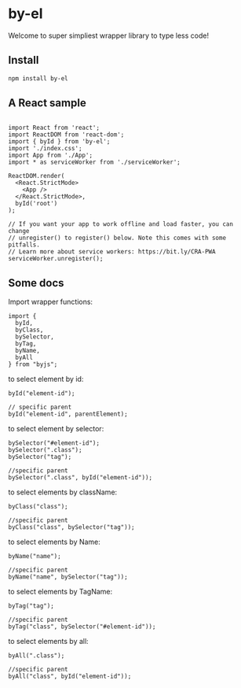 # by-el

Welcome to super simpliest wrapper library to type less code!

## Install

```bash
npm install by-el
```

## A React sample

```react

import React from 'react';
import ReactDOM from 'react-dom';
import { byId } from 'by-el';
import './index.css';
import App from './App';
import * as serviceWorker from './serviceWorker';

ReactDOM.render(
  <React.StrictMode>
    <App />
  </React.StrictMode>,
  byId('root')
);

// If you want your app to work offline and load faster, you can change
// unregister() to register() below. Note this comes with some pitfalls.
// Learn more about service workers: https://bit.ly/CRA-PWA
serviceWorker.unregister();

```

## Some docs

Import wrapper functions:

```node
import {
  byId,
  byClass,
  bySelector,
  byTag,
  byName,
  byAll
} from "byjs";
```

to select element by id:

```node
byId("element-id");

// specific parent
byId("element-id", parentElement);
```

to select element by selector:

```node
bySelector("#element-id");
bySelector(".class");
bySelector("tag");

//specific parent
bySelector(".class", byId("element-id"));

```

to select elements by className:

```node
byClass("class");

//specific parent
byClass("class", bySelector("tag"));
```

to select elements by Name:

```node
byName("name");

//specific parent
byName("name", bySelector("tag"));
```

to select elements by TagName:

```node
byTag("tag");

//specific parent
byTag("class", bySelector("#element-id"));
```

to select elements by all:

```node
byAll(".class");

//specific parent
byAll("class", byId("element-id"));
```
